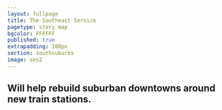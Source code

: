 ```yaml
---
layout: fullpage
title: The Southeast Service
pagetype: story map
bgcolor: FFFFFF
published: true
extrapadding: 100px
section: southsuburbs
image: ses2
---
```


## Will help rebuild suburban downtowns around new train stations.
